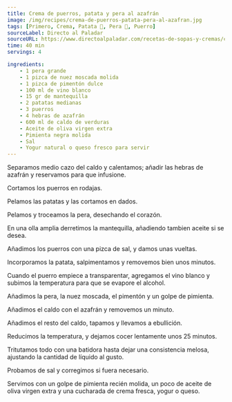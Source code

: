 ```yaml
---
title: Crema de puerros, patata y pera al azafrán
image: /img/recipes/crema-de-puerros-patata-pera-al-azafran.jpg
tags: [Primero, Crema, Patata 🥔, Pera 🍐, Puerro]
sourceLabel: Directo al Paladar
sourceURL: https://www.directoalpaladar.com/recetas-de-sopas-y-cremas/crema-de-puerros-patata-y-pera-al-azafran-receta
time: 40 min
servings: 4

ingredients:
    - 1 pera grande
    - 1 pizca de nuez moscada molida
    - 1 pizca de pimentón dulce
    - 100 ml de vino blanco
    - 15 gr de mantequilla
    - 2 patatas medianas
    - 3 puerros
    - 4 hebras de azafrán
    - 600 ml de caldo de verduras
    - Aceite de oliva virgen extra
    - Pimienta negra molida
    - Sal
    - Yogur natural o queso fresco para servir
---
```


Separamos medio cazo del caldo y calentamos; añadir las hebras de azafrán y
reservamos para que infusione.

Cortamos los puerros en rodajas.

Pelamos las patatas y las cortamos en dados.

Pelamos y troceamos la pera, desechando el corazón.

En una olla amplia derretimos la mantequilla, añadiendo tambien aceite si se
desea.

Añadimos los puerros con una pizca de sal, y damos unas vueltas.

Incorporamos la patata, salpimentamos y removemos bien unos minutos.

Cuando el puerro empiece a transparentar, agregamos el vino blanco y subimos la
temperatura para que se evapore el alcohol.

Añadimos la pera, la nuez moscada, el pimentón y un golpe de pimienta.

Añadimos el caldo con el azafrán y removemos un minuto.

Añadimos el resto del caldo, tapamos y llevamos a ebullición.

Reducimos la temperatura, y dejamos cocer lentamente unos 25 minutos.

Tritutamos todo con una batidora hasta dejar una consistencia melosa, ajustando
la cantidad de líquido al gusto.

Probamos de sal y corregimos si fuera necesario.

Servimos con un golpe de pimienta recién molida, un poco de aceite de oliva
virgen extra y una cucharada de crema fresca, yogur o queso.
